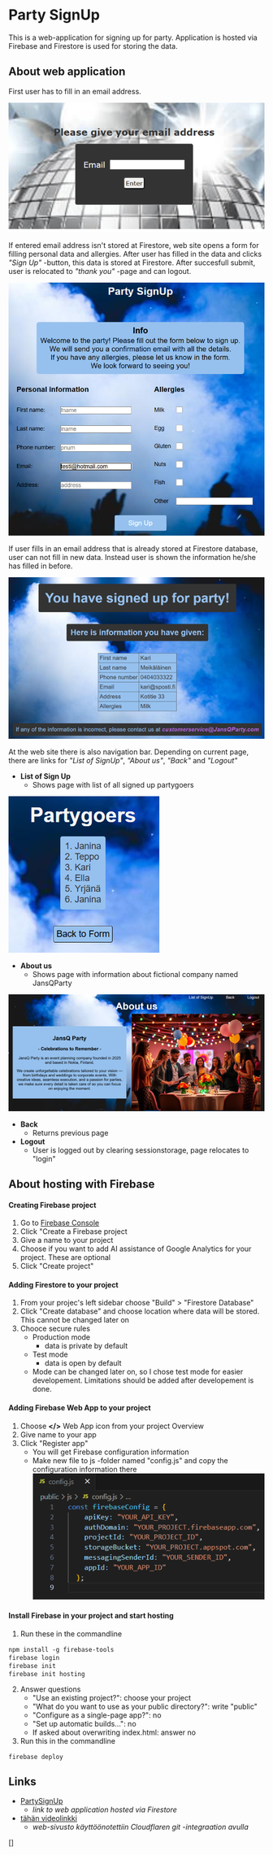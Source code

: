 # Party SignUp

This is a web-application for signing up for party.
Application is hosted via Firebase and Firestore is used for storing the data.

## About web application

First user has to fill in an email address. 

![Login](./public/images/login.png)

If entered email address isn't stored at Firestore, web site opens a form for filling personal data and allergies. After user has filled in the data and clicks _"Sign Up"_ -button, this data is stored at Firestore. After succesfull submit, user is relocated to _"thank you"_ -page and can logout.

![Form](./public/images/form.png)

If user fills in an email address that is already stored at Firestore database, user can not fill in new data. Instead user is shown the information he/she has filled in before.

![PersonalInformation](./public/images/perinf.png)

At the web site there is also navigation bar. Depending on current page, there are links for _"List of SignUp"_, _"About us"_, _"Back"_ and _"Logout"_

- **List of Sign Up**
    - Shows page with list of all signed up partygoers

![ListOfPartygoers](./public/images/list.png)

- **About us**
    - Shows page with information about fictional company named JansQParty

![AboutUs](./public/images/about.png)

- **Back**
    - Returns previous page
- **Logout**
    - User is logged out by clearing sessionstorage, page relocates to "login"

## About hosting with Firebase

#### Creating Firebase project

1. Go to [Firebase Console](https://console.firebase.google.com/)
2. Click "Create a Firebase project
3. Give a name to your project
4. Choose if you want to add AI assistance of Google Analytics for your project. These are optional
5. Click "Create project"

#### Adding Firestore to your project

1. From your projec's left sidebar choose "Build" > "Firestore Database"
2. Click "Create database" and choose location where data will be stored. This cannot be changed later on
3. Chooce secure rules
    - Production mode
        - data is private by default
    - Test mode
        - data is open by default
    - Mode can be changed later on, so I chose test mode for easier developement. Limitations should be added after developement is done.

#### Adding Firebase Web App to your project

1. Choose **</>** Web App icon from your project Overview
2. Give name to your app
3. Click "Register app"
    - You will get Firebase configuration information
    - Make new file to js -folder named "config.js" and copy the configuration information there
    ![FirebaseConfiguration](./public/images/config.png)

#### Install Firebase in your project and start hosting

1. Run these in the commandline
```
npm install -g firebase-tools
firebase login
firebase init
firebase init hosting
```
2. Answer questions
    - "Use an existing project?": choose your project
    -  "What do you want to use as your public directory?": write "public"
    - "Configure as a single-page app?": no
    - "Set up automatic builds...": no
    - If asked about overwriting index.html: answer no
4. Run this in the commandline
```
firebase deploy
```

## Links

- [PartySignUp](https://signup4party.web.app)
    - _link to web application hosted via Firestore_
- [tähän videolinkki](https://youtu.be/0FgJx9zbAdE)
   - _web-sivusto käyttöönotettiin Cloudflaren git -integraation avulla_

[]

